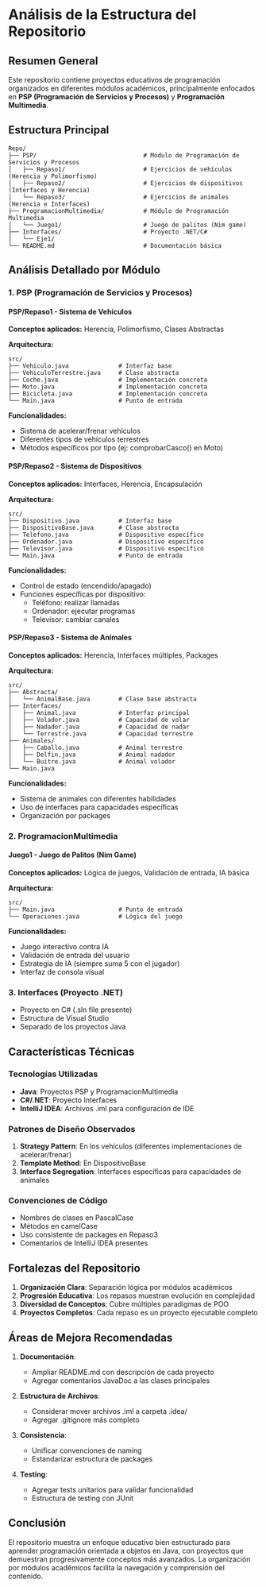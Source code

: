 # Análisis de la Estructura del Repositorio

## Resumen General
Este repositorio contiene proyectos educativos de programación organizados en diferentes módulos académicos, principalmente enfocados en **PSP (Programación de Servicios y Procesos)** y **Programación Multimedia**.

## Estructura Principal

```
Repo/
├── PSP/                              # Módulo de Programación de Servicios y Procesos
│   ├── Repaso1/                      # Ejercicios de vehículos (Herencia y Polimorfismo)
│   ├── Repaso2/                      # Ejercicios de dispositivos (Interfaces y Herencia)
│   └── Repaso3/                      # Ejercicios de animales (Herencia e Interfaces)
├── ProgramacionMultimedia/           # Módulo de Programación Multimedia
│   └── Juego1/                       # Juego de palitos (Nim game)
├── Interfaces/                       # Proyecto .NET/C#
│   └── Eje1/
└── README.md                         # Documentación básica
```

## Análisis Detallado por Módulo

### 1. PSP (Programación de Servicios y Procesos)

#### PSP/Repaso1 - Sistema de Vehículos
**Conceptos aplicados:** Herencia, Polimorfismo, Clases Abstractas

**Arquitectura:**
```
src/
├── Vehiculo.java              # Interfaz base
├── VehiculoTerrestre.java     # Clase abstracta
├── Coche.java                 # Implementación concreta
├── Moto.java                  # Implementación concreta
├── Bicicleta.java             # Implementación concreta
└── Main.java                  # Punto de entrada
```

**Funcionalidades:**
- Sistema de acelerar/frenar vehículos
- Diferentes tipos de vehículos terrestres
- Métodos específicos por tipo (ej: comprobarCasco() en Moto)

#### PSP/Repaso2 - Sistema de Dispositivos
**Conceptos aplicados:** Interfaces, Herencia, Encapsulación

**Arquitectura:**
```
src/
├── Dispositivo.java           # Interfaz base
├── DispositivoBase.java       # Clase abstracta
├── Telefono.java              # Dispositivo específico
├── Ordenador.java             # Dispositivo específico
├── Televisor.java             # Dispositivo específico
└── Main.java                  # Punto de entrada
```

**Funcionalidades:**
- Control de estado (encendido/apagado)
- Funciones específicas por dispositivo:
  - Teléfono: realizar llamadas
  - Ordenador: ejecutar programas
  - Televisor: cambiar canales

#### PSP/Repaso3 - Sistema de Animales
**Conceptos aplicados:** Herencia, Interfaces múltiples, Packages

**Arquitectura:**
```
src/
├── Abstracta/
│   └── AnimalBase.java        # Clase base abstracta
├── Interfaces/
│   ├── Animal.java            # Interfaz principal
│   ├── Volador.java           # Capacidad de volar
│   ├── Nadador.java           # Capacidad de nadar
│   └── Terrestre.java         # Capacidad terrestre
├── Animales/
│   ├── Caballo.java           # Animal terrestre
│   ├── Delfin.java            # Animal nadador
│   └── Buitre.java            # Animal volador
└── Main.java
```

**Funcionalidades:**
- Sistema de animales con diferentes habilidades
- Uso de interfaces para capacidades específicas
- Organización por packages

### 2. ProgramacionMultimedia

#### Juego1 - Juego de Palitos (Nim Game)
**Conceptos aplicados:** Lógica de juegos, Validación de entrada, IA básica

**Arquitectura:**
```
src/
├── Main.java                  # Punto de entrada
└── Operaciones.java           # Lógica del juego
```

**Funcionalidades:**
- Juego interactivo contra IA
- Validación de entrada del usuario
- Estrategia de IA (siempre suma 5 con el jugador)
- Interfaz de consola visual

### 3. Interfaces (Proyecto .NET)
- Proyecto en C# (.sln file presente)
- Estructura de Visual Studio
- Separado de los proyectos Java

## Características Técnicas

### Tecnologías Utilizadas
- **Java**: Proyectos PSP y ProgramacionMultimedia
- **C#/.NET**: Proyecto Interfaces
- **IntelliJ IDEA**: Archivos .iml para configuración de IDE

### Patrones de Diseño Observados
1. **Strategy Pattern**: En los vehículos (diferentes implementaciones de acelerar/frenar)
2. **Template Method**: En DispositivoBase
3. **Interface Segregation**: Interfaces específicas para capacidades de animales

### Convenciones de Código
- Nombres de clases en PascalCase
- Métodos en camelCase
- Uso consistente de packages en Repaso3
- Comentarios de IntelliJ IDEA presentes

## Fortalezas del Repositorio

1. **Organización Clara**: Separación lógica por módulos académicos
2. **Progresión Educativa**: Los repasos muestran evolución en complejidad
3. **Diversidad de Conceptos**: Cubre múltiples paradigmas de POO
4. **Proyectos Completos**: Cada repaso es un proyecto ejecutable completo

## Áreas de Mejora Recomendadas

1. **Documentación**: 
   - Ampliar README.md con descripción de cada proyecto
   - Agregar comentarios JavaDoc a las clases principales

2. **Estructura de Archivos**:
   - Considerar mover archivos .iml a carpeta .idea/
   - Agregar .gitignore más completo

3. **Consistencia**:
   - Unificar convenciones de naming
   - Estandarizar estructura de packages

4. **Testing**:
   - Agregar tests unitarios para validar funcionalidad
   - Estructura de testing con JUnit

## Conclusión

El repositorio muestra un enfoque educativo bien estructurado para aprender programación orientada a objetos en Java, con proyectos que demuestran progresivamente conceptos más avanzados. La organización por módulos académicos facilita la navegación y comprensión del contenido.